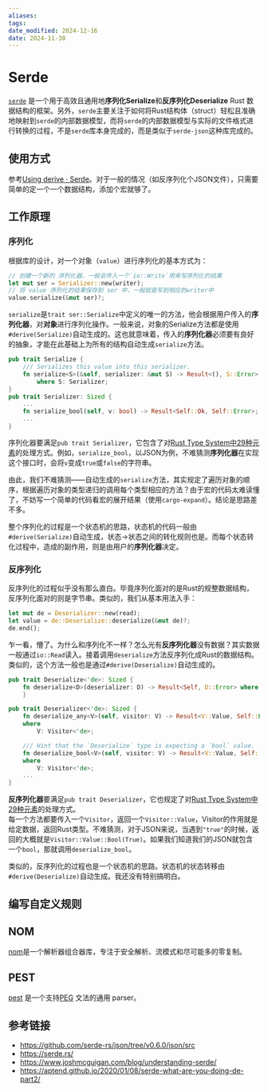 ```yaml
---
aliases: 
tags: 
date_modified: 2024-12-16
date: 2024-11-30
---
```


# Serde

[`serde`](https://github.com/serde-rs/serde) 是一个用于高效且通用地**序列化Serialize**和**反序列化Deserialize** Rust 数据结构的框架。另外，`serde`主要关注于如何将Rust结构体（struct）轻松且准确地映射到`serde`的内部数据模型，而将`serde`的内部数据模型与实际的文件格式进行转换的过程，不是`serde`库本身完成的，而是类似于`serde-json`这种库完成的。

## 使用方式

参考[Using derive · Serde](https://serde.rs/derive.html)。对于一般的情况（如反序列化个JSON文件），只需要简单的定一个一个数据结构，添加个宏就够了。

## 工作原理

### 序列化

根据库的设计，对一个对象（`value`）进行序列化的基本方式为：

```rust
// 创建一个新的 序列化器，一般会传入一个`io::Write`用来写序列化的结果
let mut ser = Serializer::new(writer);
// 将 value 序列化的结果保存到 ser 中，一般就是写到相应的writer中
value.serialize(&mut ser)?;
```

`serialize`是`trait ser::Serialize`中定义的唯一的方法，他会根据用户传入的**序列化器**，对**对象**进行序列化操作。一般来说，对象的Serialize方法都是使用`#derive(Serialize)`自动生成的。这也就意味着，传入的**序列化器**必须要有良好的抽象，才能在此基础上为所有的结构自动生成`serialize`方法。

```rust
pub trait Serialize {
    /// Serializes this value into this serializer.
    fn serialize<S>(&self, serializer: &mut S) -> Result<(), S::Error>
        where S: Serializer;
}
pub trait Serializer: Sized {
    ...
    fn serialize_bool(self, v: bool) -> Result<Self::Ok, Self::Error>;
    ...
}
```

序列化器要满足`pub trait Serializer`，它包含了对[Rust Type System中29种元素](https://serde.rs/data-model.html#types)的处理方式。例如，`serialize_bool`，以JSON为例，不难猜测**序列化器**在实现这个接口时，会将`v`变成`true`或`false`的字符串。

由此，我们不难猜测——自动生成的`serialize`方法，其实规定了遍历对象的顺序，根据遍历对象的类型递归的调用每个类型相应的方法？由于宏的代码太难读懂了，不妨写一个简单的代码看宏的展开结果（使用`cargo-expand`）。结论是思路差不多。

整个序列化的过程是一个状态机的思路，状态机的代码一般由`#derive(Serialize)`自动生成，状态->状态之间的转化规则也是。而每个状态转化过程中，造成的副作用，则是由用户的**序列化器**决定。

### 反序列化

反序列化的过程似乎没有那么直白。毕竟序列化面对的是Rust的规整数据结构，反序列化面对的则是字节串。类似的，我们从基本用法入手：

```rust
let mut de = Deserializer::new(read);
let value = de::Deserialize::deserialize(&mut de)?;
de.end();
```

乍一看，懵了。为什么和序列化不一样？怎么光有**反序列化器**没有数据？其实数据一般通过`io::Read`读入。接着调用`deserialize`方法反序列化成Rust的数据结构。类似的，这个方法一般也是通过`#derive(Deserialize)`自动生成的。

```rust
pub trait Deserialize<'de>: Sized {
    fn deserialize<D>(deserializer: D) -> Result<Self, D::Error> where D: Deserializer<'de>;
    }

pub trait Deserializer<'de>: Sized {
    fn deserialize_any<V>(self, visitor: V) -> Result<V::Value, Self::Error>
    where
        V: Visitor<'de>;

    /// Hint that the `Deserialize` type is expecting a `bool` value.
    fn deserialize_bool<V>(self, visitor: V) -> Result<V::Value, Self::Error>
    where
        V: Visitor<'de>;
    ...
}
```

**反序列化器**要满足`pub trait Deserializer`，它也规定了对[Rust Type System中29种元素](https://serde.rs/data-model.html#types)的处理方式。  
每一个方法都要传入一个`Visitor`，返回一个`Visitor::Value`，Visitor的作用就是给定数据，返回Rust类型。不难猜测，对于JSON来说，当遇到`"true"`的时候，返回的大概就是`Visitor::Value::Bool(True)`。如果我们知道我们的JSON就包含一个`bool`，那就调用`deserialize_bool`。

类似的，反序列化的过程也是一个状态机的思路。状态机的状态转移由`#derive(Deserialize)`自动生成。我还没有特别搞明白。

<!--除此之外，还有`deserialize_any`例如传过来一个自解释的编码方式，例如JSON？自然的想法是，先调用统一的`deserialize_any`，之后在分发给具体的`deserialize_xxx`。-->

## 编写自定义规则

## NOM

[nom](https://docs.rs/nom/latest/nom/)是一个解析器组合器库，专注于安全解析、流模式和尽可能多的零复制。

## PEST

[pest](https://pest.rs/) 是一个支持[PEG](https://en.wikipedia.org/wiki/Parsing_expression_grammar) 文法的通用 parser。

## 参考链接

- <https://github.com/serde-rs/json/tree/v0.6.0/json/src>
- <https://serde.rs/>
- <https://www.joshmcguigan.com/blog/understanding-serde/>
- <https://aptend.github.io/2020/01/08/serde-what-are-you-doing-de-part2/>
